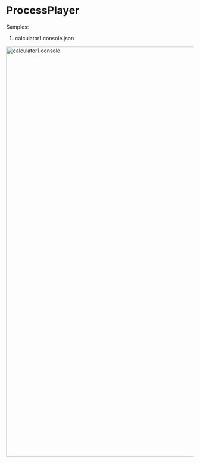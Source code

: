 # ProcessPlayer

Samples:

1. calculator1.console.json

<img width="1103" alt="calculator1.console" src="https://github.com/series6147/ProcessPlayer/blob/master/ProcessPlayer/ProcessPlayer/Samples/Images/calculator1.console.png?raw=true">
